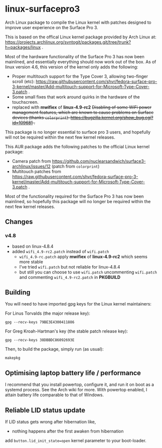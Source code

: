 # linux-surfacepro3
Arch Linux package to compile the Linux kernel with patches designed to improve user experience on the Surface Pro 3.

This is based on the offical Linux kernel package provided by Arch Linux at: https://projects.archlinux.org/svntogit/packages.git/tree/trunk?h=packages/linux .

Most of the hardware functionality of the Surface Pro 3 has now been mainlined, and essentially everything should now work out of the box. As of linux version 4.6, this version of the kernel only adds the following:
 - Proper multitouch support for the Type Cover 3, allowing two-finger scroll (etc): https://raw.githubusercontent.com/shvr/fedora-surface-pro-3-kernel/master/Add-multitouch-support-for-Microsoft-Type-Cover-3.patch .
 - Some small fixes that work around quirks in the hardware of the touchscreen.
 - replaced with **mwifiex** of **linux-4.9-rc2** ~~Disabling of some WiFi power management features, which are known to cause problems on Surface devices (thanks `colorprint`): https://bugzilla.kernel.org/show_bug.cgi?id=109681 .~~

This package is no longer essential to surface pro 3 users, and hopefully will not be required within the next few kernel releases.

This AUR package adds the following patches to the official Linux kernel package:
 - Camera patch from https://github.com/nuclearsandwich/surface3-archlinux/issues/12 (patch from `colorprint`)
 - Multitouch patches from https://raw.githubusercontent.com/shvr/fedora-surface-pro-3-kernel/master/Add-multitouch-support-for-Microsoft-Type-Cover-3.patch .

Most of the functionality required for the Surface Pro 3 has now been mainlined, so hopefully this package will no longer be required within the next few kernel releases.

## Changes

### v4.8

- based on linux-4.8.4
- added `wifi_4.9-rc2.patch` instead of `wifi.patch`
    - `wifi_4.9-rc.patch` apply **mwifiex** of **linux-4.9-rc2** which seems more stable
    - I've tried `wifi.patch` but not reliable for linux-4.8.4
    - but still you can choose to use `wifi.patch` uncommenting `wifi.patch` and commenting `wifi_4.9-rc2.patch` in **PKGBUILD**

## Building

You will need to have imported gpg keys for the Linux kernel maintainers:

For Linus Torvalds (the major release key):

	gpg --recv-keys 79BE3E4300411886

For Greg Kroah-Hartman's key (the stable patch release key):

	gpg --recv-keys 38DBBDC86092693E

Then, to build the package, simply run (as usual):

	makepkg

## Optimising laptop battery life / performance

  I recommend that you install powertop, configure it, and run it on boot as a systemd process. See the Arch wiki for more. With powertop enabled, I attain battery life comparable to that of Windows.

## Reliable LID status update

If LID status gets wrong after hibernation like,

- nothing happens after the first awaken from hibernation

add `button.lid_init_state=open` kernel parameter to your boot-loader.
